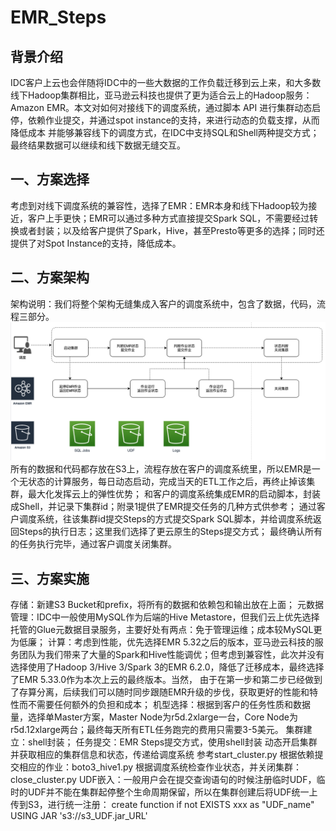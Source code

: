 # EMR_Steps
## 背景介绍
IDC客户上云也会伴随将IDC中的一些大数据的工作负载迁移到云上来，和大多数线下Hadoop集群相比，亚马逊云科技也提供了更为适合云上的Hadoop服务：Amazon EMR。本文对如何对接线下的调度系统，通过脚本 API 进行集群动态启停，依赖作业提交，并通过spot instance的支持，来进行动态的负载支撑，从而降低成本
并能够兼容线下的调度方式，在IDC中支持SQL和Shell两种提交方式；
最终结果数据可以继续和线下数据无缝交互。

## 一、方案选择
考虑到对线下调度系统的兼容性，选择了EMR：EMR本身和线下Hadoop较为接近，客户上手更快；EMR可以通过多种方式直接提交Spark SQL，不需要经过转换或者封装；以及给客户提供了Spark，Hive，甚至Presto等更多的选择；同时还提供了对Spot Instance的支持，降低成本。
## 二、方案架构
架构说明：我们将整个架构无缝集成入客户的调度系统中，包含了数据，代码，流程三部分。
![avatar](https://github.com/hades1712/EMR_Steps/blob/main/migrating-spark-sql-tasks-to-amazon-emr1.png)
所有的数据和代码都存放在S3上，流程存放在客户的调度系统里，所以EMR是一个无状态的计算服务，每日动态启动，完成当天的ETL工作之后，再终止掉该集群，最大化发挥云上的弹性优势；
和客户的调度系统集成EMR的启动脚本，封装成Shell，并记录下集群id；附录1提供了EMR提交任务的几种方式供参考；
通过客户调度系统，往该集群id提交Steps的方式提交Spark SQL脚本，并给调度系统返回Steps的执行日志；这里我们选择了更云原生的Steps提交方式；
最终确认所有的任务执行完毕，通过客户调度关闭集群。
## 三、方案实施
存储：新建S3 Bucket和prefix，将所有的数据和依赖包和输出放在上面；
元数据管理：IDC中一般使用MySQL作为后端的Hive Metastore，但我们云上优先选择托管的Glue元数据目录服务，主要好处有两点：免于管理运维；成本较MySQL更为低廉；
计算：考虑到性能，优先选择EMR 5.32之后的版本，亚马逊云科技的服务团队为我们带来了大量的Spark和Hive性能调优；但考虑到兼容性，此次并没有选择使用了Hadoop 3/Hive 3/Spark 3的EMR 6.2.0，降低了迁移成本，最终选择了EMR 5.33.0作为本次上云的最终版本。当然， 由于在第一步和第二步已经做到了存算分离，后续我们可以随时同步跟随EMR升级的步伐，获取更好的性能和特性而不需要任何额外的负担和成本；
机型选择：根据到客户的任务性质和数据量，选择单Master方案，Master Node为r5d.2xlarge一台，Core Node为r5d.12xlarge两台；最终每天所有ETL任务跑完的费用只需要3-5美元。
集群建立：shell封装；
任务提交：EMR Steps提交方式，使用shell封装
动态开启集群并获取相应的集群信息和状态，传递给调度系统 参考start_cluster.py
根据依赖提交相应的作业：boto3_hive1.py
根据调度系统检查作业状态，并关闭集群：close_cluster.py
UDF嵌入：一般用户会在提交查询语句的时候注册临时UDF，临时的UDF并不能在集群起停整个生命周期保留，所以在集群创建后将UDF统一上传到S3，进行统一注册：
create function if not EXISTS xxx as "UDF_name" USING JAR 's3://s3_UDF.jar_URL'

